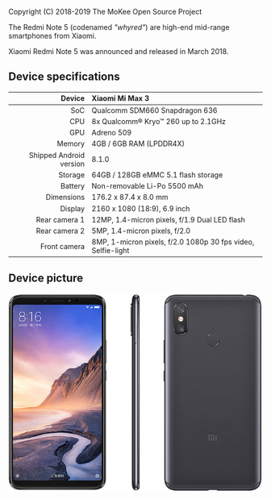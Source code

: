 Copyright (C) 2018-2019 The MoKee Open Source Project

The Redmi Note 5 (codenamed _"whyred"_) are high-end mid-range smartphones from Xiaomi.

Xiaomi Redmi Note 5 was announced and released in March 2018.

## Device specifications

| Device       | Xiaomi Mi Max 3                                 |
| -----------: | :---------------------------------------------- |
| SoC          | Qualcomm SDM660 Snapdragon 636                  |
| CPU          | 8x Qualcomm® Kryo™ 260 up to 2.1GHz             |
| GPU          | Adreno 509                                      |
| Memory       | 4GB / 6GB RAM (LPDDR4X)                         |
| Shipped Android version | 8.1.0                                |
| Storage      | 64GB / 128GB eMMC 5.1 flash storage             |
| Battery      | Non-removable Li-Po 5500 mAh                    |
| Dimensions   | 176.2 x 87.4 x 8.0 mm                           |
| Display      | 2160 x 1080 (18:9), 6.9 inch                    |
| Rear camera 1 | 12MP, 1.4-micron pixels, f/1.9 Dual LED flash  |
| Rear camera 2 | 5MP, 1.4-micron pixels, f/2.0                  |
| Front camera | 8MP, 1-micron pixels, f/2.0 1080p 30 fps video, Selfie-light|

## Device picture

![Xiaomi Mi Max 3](https://github.com/Black-Seraph/device_xiaomi_nitrogen/raw/pie-aosip/image.jpg)

